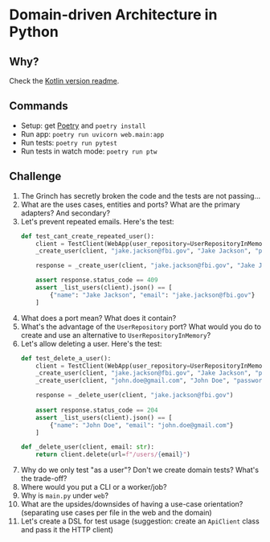 # Domain-driven Architecture in Python

## Why?

Check the [Kotlin version readme](https://github.com/lsoares/clean-architecture-sample).

## Commands

- Setup: get [Poetry](https://python-poetry.org) and `poetry install`
- Run app: `poetry run uvicorn web.main:app`
- Run tests: `poetry run pytest`
- Run tests in watch mode: `poetry run ptw`

## Challenge

1. The Grinch has secretly broken the code and the tests are not passing...
2. What are the uses cases, entities and ports? What are the primary adapters? And secondary?
3. Let's prevent repeated emails. Here's the test:
    ```python
    def test_cant_create_repeated_user():
        client = TestClient(WebApp(user_repository=UserRepositoryInMemory()))
        _create_user(client, "jake.jackson@fbi.gov", "Jake Jackson", "password")
    
        response = _create_user(client, "jake.jackson@fbi.gov", "Jake Jackson", "password")
    
        assert response.status_code == 409
        assert _list_users(client).json() == [
            {"name": "Jake Jackson", "email": "jake.jackson@fbi.gov"}
        ]
    ```
4. What does a port mean? What does it contain?
5. What's the advantage of the `UserRepository` port? What would you do to create and use an alternative
   to `UserRepositoryInMemory`?
6. Let's allow deleting a user. Here's the test:
    ```python
    def test_delete_a_user():
        client = TestClient(WebApp(user_repository=UserRepositoryInMemory()))
        _create_user(client, "jake.jackson@fbi.gov", "Jake Jackson", "password")
        _create_user(client, "john.doe@gmail.com", "John Doe", "password")
    
        response = _delete_user(client, "jake.jackson@fbi.gov")
        
        assert response.status_code == 204
        assert _list_users(client).json() == [
            {"name": "John Doe", "email": "john.doe@gmail.com"}
        ]
    
    def _delete_user(client, email: str):
        return client.delete(url=f"/users/{email}")
    ```
7. Why do we only test "as a user"? Don't we create domain tests? What's the trade-off?
8. Where would you put a CLI or a worker/job?
9. Why is `main.py` under `web`?
10. What are the upsides/downsides of having a use-case orientation? (separating use cases per file in the web and the
    domain)
11. Let's create a DSL for test usage
    (suggestion: create an `ApiClient` class and pass it the HTTP client)
